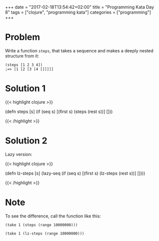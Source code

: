 +++
date = "2017-02-18T13:54:42+02:00"
title = "Programming Kata Day 8"
tags = ["clojure", "programming kata"]
categories = ["programming"]
+++

# Problem

Write a function `steps`, that takes a sequence and makes a deeply nested structure from it:

```
(steps [1 2 3 4])
;=> [1 [2 [3 [4 []]]]]
```
# Solution 1

{{< highlight clojure >}}

(defn steps [s]
  (if (seq s)
    [(first s) (steps (rest s))]
    []))
    
{{< /highlight >}}

# Solution 2

Lazy version:

{{< highlight clojure >}}

(defn lz-steps [s]
  (lazy-seq
   (if (seq s)
     [(first s) (lz-steps (rest s))]
     [])))
     
{{< /highlight >}}

# Note
To see the difference, call the function like this:

```
(take 1 (steps (range 10000000)))

(take 1 (lz-steps (range 10000000)))
```
